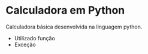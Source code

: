 # Calculadora em Python

Calculadora básica desenvolvida na linguagem python.

* Utilizado função
* Exceção

